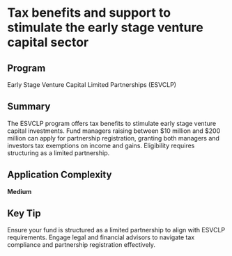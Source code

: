 # Tax benefits and support to stimulate the early stage venture capital sector
  
## Program
Early Stage Venture Capital Limited Partnerships (ESVCLP)

## Summary
The ESVCLP program offers tax benefits to stimulate early stage venture capital investments. Fund managers raising between $10 million and $200 million can apply for partnership registration, granting both managers and investors tax exemptions on income and gains. Eligibility requires structuring as a limited partnership.

## Application Complexity
**Medium**

## Key Tip
Ensure your fund is structured as a limited partnership to align with ESVCLP requirements. Engage legal and financial advisors to navigate tax compliance and partnership registration effectively.
